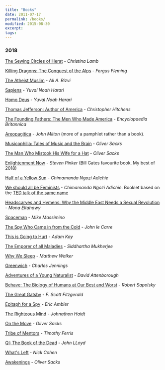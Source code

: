 ```yaml
---
title: "Books"
date: 2011-07-17
permalink: /books/
modified: 2015-08-30
excerpt:
tags:
---
```



### 2018

[The Sewing Circles of Herat](https://www.amazon.co.uk/Sewing-Circles-Herat-Afghan-Years/dp/0007142528)  - *Christina Lamb*

[Killing Dragons: The Conquest of the Alps](https://www.amazon.co.uk/Killing-Dragons-Conquest-Fergus-Fleming/dp/1862074534) - *Fergus Fleming*

[The Atheist Muslim](https://www.amazon.co.uk/Atheist-Muslim-Journey-Religion-Reason-ebook/dp/B01F1YC64M/ref=dp_kinw_strp_1) - *Ali A. Rizvi*

[Sapiens](https://www.amazon.co.uk/Sapiens-Humankind-Yuval-Noah-Harari-ebook/dp/B00K7ED54M/ref=dp_kinw_strp_1) - *Yuval Noah Harari*

[Homo Deus](https://www.amazon.co.uk/Homo-Deus-Brief-History-Tomorrow/dp/1910701874) - *Yuval Noah Harari*

[Thomas Jefferson: Author of America](https://www.amazon.co.uk/Thomas-Jefferson-Author-America-Eminent/dp/0060837063) - *Christopher Hitchens*

[The Founding Fathers: The Men Who Made America](https://www.amazon.co.uk/Founding-Fathers-Essential-Guide-America/dp/0470117923) - *Encyclopaedia Britannica*

[Areopagitica](https://en.wikipedia.org/wiki/Areopagitica) - *John Milton* (more of a pamphlet rather than a book).

[Musicophilia: Tales of Music and the Brain](https://www.amazon.co.uk/Musicophilia-Tales-Music-Oliver-Sacks/dp/0330523597) - *Oliver Sacks*

[The Man Who Mistook His Wife for a Hat](https://www.amazon.co.uk/Man-Mistook-Wife-Picador-Classic/dp/0330523627) - *Oliver Sacks*

[Enlightenment Now](https://www.amazon.co.uk/Enlightenment-Now-Science-Humanism-Progress/dp/0525427570) - *Steven Pinker* (Bill Gates favourite book. My best of 2018)

[Half of a Yellow Sun](https://www.amazon.co.uk/Half-Yellow-Chimamanda-Ngozi-Adichie/dp/0007200285/ref=sr_1_1?s=books&ie=UTF8&qid=1523030568&sr=1-1&keywords=half+of+a+yellow+sun) - *Chimamanda Ngozi Adichie*

[We should all be Feminists](https://www.amazon.co.uk/We-Should-All-Be-Feminists/dp/0008115273) - *Chimamanda Ngozi Adichie*. Booklet based on the [TED talk of the same name](https://www.ted.com/talks/chimamanda_ngozi_adichie_we_should_all_be_feminists)

[Headscarves and Hymens: Why the Middle East Needs a Sexual Revolution](https://www.amazon.co.uk/Headscarves-Hymens-Middle-Sexual-Revolution/dp/1780228872) - *Mona Eltahawy*

[Spaceman](https://www.amazon.co.uk/Spaceman-Astronauts-Unlikely-Journey-Universe/dp/1471149528) - *Mike Massimino*

[The Spy Who Came in from the Cold](https://www.amazon.co.uk/Came-Cold-Penguin-Modern-Classics/dp/0141194529) - *John le Carre*

[This is Going to Hurt](https://www.amazon.co.uk/This-Going-Hurt-Secret-Diaries/dp/150985861X) - *Adam Kay*

[The Emporer of all Maladies](https://www.amazon.co.uk/Emperor-All-Maladies-Biography-Cancer/dp/0007250924) - *Siddhartha Mukherjee*

[Why We Sleep](https://www.amazon.co.uk/Why-We-Sleep-Science-Dreams/dp/0241269067) - *Matthew Walker*

[Greenwich](https://www.amazon.co.uk/Greenwich-Place-Where-Days-Begin/dp/0349112304) - *Charles Jennings*

[Adventures of a Young Naturalist](https://www.amazon.co.uk/Adventures-Young-Naturalist-ATTENBOROUGHS-EXPEDITIONS/dp/1473664403) - *David Attenborough*

[Behave: The Biology of Humans at Our Best and Worst](https://www.amazon.co.uk/Behave-Biology-Humans-Best-Worst/dp/1594205078) - *Robert Sapolsky*

[The Great Gatsby](https://www.amazon.co.uk/Great-Gatsby-Penguin-Modern-Classics/dp/0141182636) - *F. Scott Fitzgerald*

[Epitaph for a Spy](https://www.amazon.co.uk/Epitaph-Spy-Penguin-Modern-Classics/dp/0141190310) - *Eric Ambler*

[The Righteous Mind](https://www.amazon.co.uk/Righteous-Mind-Divided-Politics-Religion/dp/0141039167) - *Johnathon Haidt*

[On the Move](https://www.amazon.co.uk/Move-Life-Oliver-Sacks/dp/1447264045) - *Oliver Sacks*

[Tribe of Mentors](https://www.amazon.co.uk/Tribe-Mentors-Short-Advice-World/dp/1785041851/ref=asap_bc?ie=UTF8) - *Timothy Ferris*

[QI: The Book of the Dead](https://www.amazon.co.uk/QI-Book-Dead-John-Lloyd/dp/0571324118) - *John LLoyd*

[What's Left](https://www.amazon.co.uk/Whats-Left-Lost-Liberals-Their/dp/0007229704) - *Nick Cohen*

[Awakenings](https://www.amazon.co.uk/Awakenings-Oliver-Sacks/dp/0330523678) - *Oliver Sacks*


